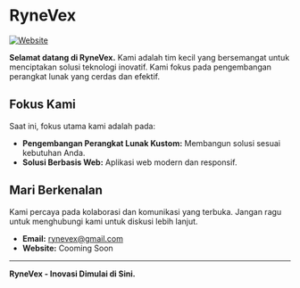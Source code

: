 # RyneVex

[![Website](https://img.shields.io/badge/Website-Kunjungi-brightgreen)](coomngsoon)

**Selamat datang di RyneVex.** Kami adalah tim kecil yang bersemangat untuk menciptakan solusi teknologi inovatif. Kami fokus pada pengembangan perangkat lunak yang cerdas dan efektif.

## Fokus Kami

Saat ini, fokus utama kami adalah pada:

* **Pengembangan Perangkat Lunak Kustom:** Membangun solusi sesuai kebutuhan Anda.
* **Solusi Berbasis Web:** Aplikasi web modern dan responsif.

## Mari Berkenalan

Kami percaya pada kolaborasi dan komunikasi yang terbuka. Jangan ragu untuk menghubungi kami untuk diskusi lebih lanjut.

* **Email:** rynevex@gmail.com
* **Website:** Cooming Soon

---

**RyneVex - Inovasi Dimulai di Sini.**
